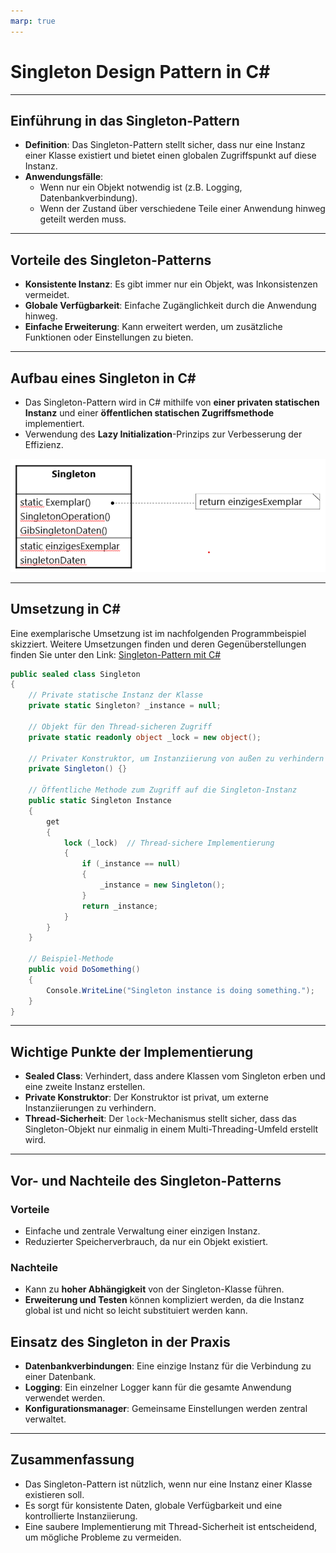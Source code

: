 ```yaml
---
marp: true
---
```

# Singleton Design Pattern in C#

---

## Einführung in das Singleton-Pattern

- **Definition**: Das Singleton-Pattern stellt sicher, dass nur eine Instanz einer Klasse existiert und bietet einen globalen Zugriffspunkt auf diese Instanz.
- **Anwendungsfälle**:
  - Wenn nur ein Objekt notwendig ist (z.B. Logging, Datenbankverbindung).
  - Wenn der Zustand über verschiedene Teile einer Anwendung hinweg geteilt werden muss.

---

## Vorteile des Singleton-Patterns

- **Konsistente Instanz**: Es gibt immer nur ein Objekt, was Inkonsistenzen vermeidet.
- **Globale Verfügbarkeit**: Einfache Zugänglichkeit durch die Anwendung hinweg.
- **Einfache Erweiterung**: Kann erweitert werden, um zusätzliche Funktionen oder Einstellungen zu bieten.

---

## Aufbau eines Singleton in C#

- Das Singleton-Pattern wird in C# mithilfe von **einer privaten statischen Instanz** und einer **öffentlichen statischen Zugriffsmethode** implementiert.
- Verwendung des **Lazy Initialization**-Prinzips zur Verbesserung der Effizienz.

![](img/image01.png)

---

## Umsetzung in C#

Eine exemplarische Umsetzung ist im nachfolgenden Programmbeispiel skizziert. Weitere Umsetzungen finden und deren Gegenüberstellungen finden Sie unter den Link: [Singleton-Pattern mit C#](https://github.com/leoggehrer/SingletonPattern)

```csharp
public sealed class Singleton
{
    // Private statische Instanz der Klasse
    private static Singleton? _instance = null;

    // Objekt für den Thread-sicheren Zugriff
    private static readonly object _lock = new object();

    // Privater Konstruktor, um Instanziierung von außen zu verhindern
    private Singleton() {}

    // Öffentliche Methode zum Zugriff auf die Singleton-Instanz
    public static Singleton Instance
    {
        get
        {
            lock (_lock)  // Thread-sichere Implementierung
            {
                if (_instance == null)
                {
                    _instance = new Singleton();
                }
                return _instance;
            }
        }
    }

    // Beispiel-Methode
    public void DoSomething()
    {
        Console.WriteLine("Singleton instance is doing something.");
    }
}
```

---

## Wichtige Punkte der Implementierung

- **Sealed Class**: Verhindert, dass andere Klassen vom Singleton erben und eine zweite Instanz erstellen.
- **Private Konstruktor**: Der Konstruktor ist privat, um externe Instanziierungen zu verhindern.
- **Thread-Sicherheit**: Der `lock`-Mechanismus stellt sicher, dass das Singleton-Objekt nur einmalig in einem Multi-Threading-Umfeld erstellt wird.

---

## Vor- und Nachteile des Singleton-Patterns

### Vorteile

- Einfache und zentrale Verwaltung einer einzigen Instanz.
- Reduzierter Speicherverbrauch, da nur ein Objekt existiert.

### Nachteile

- Kann zu **hoher Abhängigkeit** von der Singleton-Klasse führen.
- **Erweiterung und Testen** können kompliziert werden, da die Instanz global ist und nicht so leicht substituiert werden kann.

## Einsatz des Singleton in der Praxis

- **Datenbankverbindungen**: Eine einzige Instanz für die Verbindung zu einer Datenbank.
- **Logging**: Ein einzelner Logger kann für die gesamte Anwendung verwendet werden.
- **Konfigurationsmanager**: Gemeinsame Einstellungen werden zentral verwaltet.

---

## Zusammenfassung

- Das Singleton-Pattern ist nützlich, wenn nur eine Instanz einer Klasse existieren soll.
- Es sorgt für konsistente Daten, globale Verfügbarkeit und eine kontrollierte Instanziierung.
- Eine saubere Implementierung mit Thread-Sicherheit ist entscheidend, um mögliche Probleme zu vermeiden.
